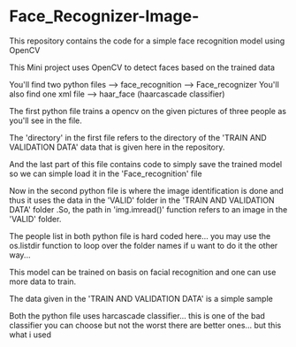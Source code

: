 # Face_Recognizer-Image-
This repository contains the code for a simple face recognition model using OpenCV

This Mini project uses OpenCV to detect faces based on the trained data



You'll find two python files
--> face_recognition
--> Face_recognizer
You'll also find one xml file
--> haar_face (haarcascade classifier)



The first python file trains a opencv on the given pictures of three people as you'll see in the file.


The 'directory' in the first file refers to the directory of the 'TRAIN AND VALIDATION DATA' data that is given here in the repository.


And the last part of this file contains code to simply save the trained model so we can simple load it in the 'Face_recognition' file


Now in the second python file is where the image identification is done and thus it uses the data in the 'VALID' folder in the 'TRAIN AND VALIDATION DATA' folder
.So, the path in 'img.imread()' function refers to an image in the 'VALID' folder.


The people list in both python file is hard coded here... you may use the os.listdir function to loop over the folder names if u want to do it the other way...


This model can be trained on basis on facial recognition and one can use more data to train.


The data given in the 'TRAIN AND VALIDATION DATA' is a simple sample

Both the python file uses harcascade classifier... this is one of the bad classifier you can choose but not the worst there are better ones... but this what i used

